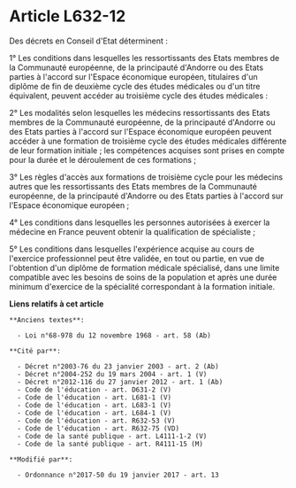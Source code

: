# Article L632-12

Des décrets en Conseil d'Etat déterminent :

1° Les conditions dans lesquelles les ressortissants des Etats membres de la Communauté européenne, de la principauté
d'Andorre ou des Etats parties à l'accord sur l'Espace économique européen, titulaires d'un diplôme de fin de deuxième cycle
des études médicales ou d'un titre équivalent, peuvent accéder au troisième cycle des études médicales :

2° Les modalités selon lesquelles les médecins ressortissants des Etats membres de la Communauté européenne, de la
principauté d'Andorre ou des Etats parties à l'accord sur l'Espace économique européen peuvent accéder à une formation de
troisième cycle des études médicales différente de leur formation initiale ; les compétences acquises sont prises en compte
pour la durée et le déroulement de ces formations ;

3° Les règles d'accès aux formations de troisième cycle pour les médecins autres que les ressortissants des Etats membres de
la Communauté européenne, de la principauté d'Andorre ou des Etats parties à l'accord sur l'Espace économique européen ;

4° Les conditions dans lesquelles les personnes autorisées à exercer la médecine en France peuvent obtenir la qualification
de spécialiste ;

5° Les conditions dans lesquelles l'expérience acquise au cours de l'exercice professionnel peut être validée, en tout ou
partie, en vue de l'obtention d'un diplôme de formation médicale spécialisé, dans une limite compatible avec les besoins de
soins de la population et après une durée minimum d'exercice de la spécialité correspondant à la formation initiale.

**Liens relatifs à cet article**

	**Anciens textes**:

	  - Loi n°68-978 du 12 novembre 1968 - art. 58 (Ab)

	**Cité par**:

	  - Décret n°2003-76 du 23 janvier 2003 - art. 2 (Ab)
	  - Décret n°2004-252 du 19 mars 2004 - art. 1 (V)
	  - Décret n°2012-116 du 27 janvier 2012 - art. 1 (Ab)
	  - Code de l'éducation - art. D631-2 (V)
	  - Code de l'éducation - art. L681-1 (V)
	  - Code de l'éducation - art. L683-1 (V)
	  - Code de l'éducation - art. L684-1 (V)
	  - Code de l'éducation - art. R632-53 (V)
	  - Code de l'éducation - art. R632-75 (VD)
	  - Code de la santé publique - art. L4111-1-2 (V)
	  - Code de la santé publique - art. R4111-15 (M)

	**Modifié par**:

	  - Ordonnance n°2017-50 du 19 janvier 2017 - art. 13
